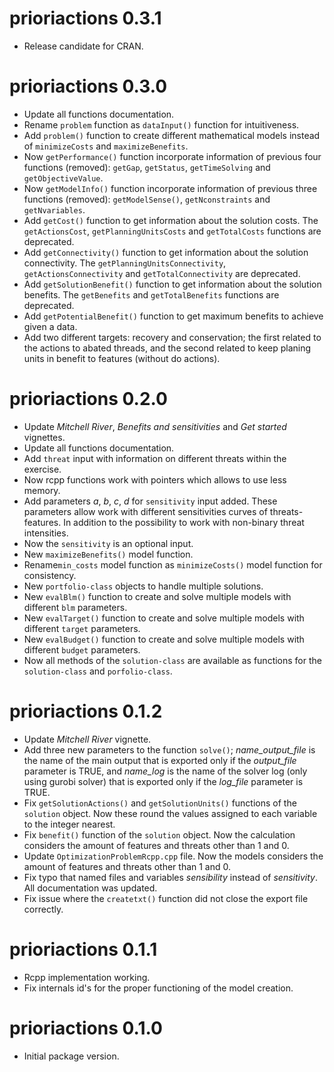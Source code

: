 # prioriactions 0.3.1

- Release candidate for CRAN.

# prioriactions 0.3.0

- Update all functions documentation.
- Rename `problem` function as `dataInput()` function for intuitiveness.
- Add `problem()` function to create different mathematical models instead of `minimizeCosts` and `maximizeBenefits`.
- Now `getPerformance()` function incorporate information of previous four functions (removed): `getGap`, `getStatus`, `getTimeSolving` and `getObjectiveValue`.
- Now `getModelInfo()` function incorporate information of previous three functions (removed): `getModelSense()`, `getNconstraints` and `getNvariables`.
- Add `getCost()` function to get information about the solution costs. The `getActionsCost`, `getPlanningUnitsCosts` and `getTotalCosts` functions are deprecated.
- Add `getConnectivity()` function to get information about the solution connectivity. The `getPlanningUnitsConnectivity`, `getActionsConnectivity` and `getTotalConnectivity` are deprecated.
- Add `getSolutionBenefit()` function to get information about the solution benefits. The `getBenefits` and `getTotalBenefits` functions are deprecated.
- Add `getPotentialBenefit()` function to get maximum benefits to achieve given a data.
- Add two different targets: recovery and conservation; the first related to the actions to abated threads, and the second related to keep planing units in benefit to features (without do actions).

# prioriactions 0.2.0

- Update *Mitchell River*, *Benefits and sensitivities* and *Get started* vignettes.
- Update all functions documentation.
- Add `threat` input with information on different threats within the exercise.
- Now rcpp functions work with pointers which allows to use less memory.
- Add parameters *a*, *b*, *c*, *d* for `sensitivity` input added. These parameters
allow work with different sensitivities curves of threats-features. In addition to the possibility to work with non-binary threat intensities.
- Now the `sensitivity` is an optional input.
- New `maximizeBenefits()` model function.
- Rename`min_costs` model function as `minimizeCosts()` model function for consistency.
- New `portfolio-class` objects to handle multiple solutions.
- New `evalBlm()` function to create and solve multiple models with different `blm` parameters.
- New `evalTarget()` function to create and solve multiple models with different `target` parameters.
- New `evalBudget()` function to create and solve multiple models with different `budget` parameters.
- Now all methods of the `solution-class` are available as functions for the `solution-class` and `porfolio-class`.

# prioriactions 0.1.2

- Update *Mitchell River* vignette.
- Add three new parameters to the function `solve()`; *name_output_file* is the name of the main output that is exported only if the *output_file* parameter is TRUE, and *name_log* is the name of the solver log (only using gurobi solver) that is exported only if the *log_file* parameter is TRUE.
- Fix `getSolutionActions()` and `getSolutionUnits()` functions of the `solution` object. Now these round the values assigned to each variable to the integer nearest.
- Fix `benefit()` function of the `solution` object. Now the calculation considers the amount of features and threats other than 1 and 0.
- Update `OptimizationProblemRcpp.cpp` file. Now the models considers the amount of features and threats other than 1 and 0.
- Fix typo that named files and variables *sensibility* instead of *sensitivity*. All documentation was updated.
- Fix issue where the `createtxt()` function did not close the export file correctly.

# prioriactions 0.1.1

- Rcpp implementation working.
- Fix internals id's for the proper functioning of the model creation.

# prioriactions 0.1.0

- Initial package version.
